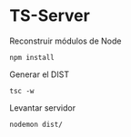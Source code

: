 
# TS-Server

Reconstruir módulos de Node
```
npm install
```

Generar el DIST
```
tsc -w
```

Levantar servidor
```
nodemon dist/
```
